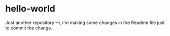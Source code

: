 # hello-world
Just another repository
Hi, i'm making some changes in the Readme file just to commit the change.
